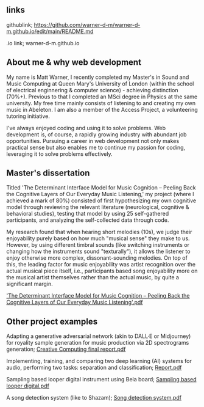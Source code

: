 ## links

githublink; https://github.com/warner-d-m/warner-d-m.github.io/edit/main/README.md

.io link; warner-d-m.github.io

## About me & why web development

My name is Matt Warner, I recently completed my Master's in Sound and Music Computing at Queen Mary's University of London (within the school of electrical enginnering & computer science) - achieving distinction (70%+). Previous to that I completed an MSci degree in Physics at the same university. My free time mainly consists of listening to and creating my own music in Abeleton. I am also a member of the Access Project, a volunteering tutoring initiative.

I've always enjoyed coding and using it to solve problems. Web development is, of course, a rapidly growing industry with abundant job opportunities. Pursuing a career in web development not only makes practical sense but also enables me to continue my passion for coding, leveraging it to solve problems effectively.

## Master's dissertation

Titled 'The Determinant Interface Model for Music Cognition – Peeling Back the Cognitive Layers of Our Everyday Music Listening,' my project (where I achieved a mark of 80%) consisted of first hypothesizing my own cognitive model through reviewing the relevant literature (neurological, cognitive & behavioral studies), testing that model by using 25 self-gathered participants, and analyzing the self-collected data through code.

My research found that when hearing short melodies (10s), we judge their enjoyability purely based on how much "musical sense" they make to us. However, by using different timbral sounds (like switching instruments or changing how the instruments sound "texturally"), it allows the listener to enjoy otherwise more complex, dissonant-sounding melodies. On top of this, the leading factor for music enjoyability was artist recognition over the actual musical piece itself, i.e., participants based song enjoyability more on the musical artist themselves rather than the actual music, by quite a significant margin.

['The Determinant Interface Model for Music Cognition – Peeling Back the Cognitive Layers of Our Everyday Music Listening'.pdf](https://github.com/warner-d-m/warner-d-m.github.io/files/13631604/The.Determinant.Interface.Model.for.Music.Cognition.Peeling.Back.the.Cognitive.Layers.of.Our.Everyday.Music.Listening.pdf)

## Other project examples

Adapting a generative adversarial network (akin to DALL·E or Midjourney) for royality sample generation for music production via 2D spectrograms generation; [Creative Computing final report.pdf](https://github.com/warner-d-m/warner-d-m.github.io/files/13631660/Creative.Computing.final.report.pdf)

Implementing, training, and comparing two deep learning (AI) systems for audio, performing two tasks: separation and classification; [Report.pdf](https://github.com/warner-d-m/warner-d-m.github.io/files/13632241/Report.pdf)

Sampling based looper digital instrument using Bela board; [Sampling based looper digital.pdf](https://github.com/warner-d-m/warner-d-m.github.io/files/13632289/Sampling.based.looper.digital.pdf)

A song detection system (like to Shazam); [Song detection system.pdf](https://github.com/warner-d-m/warner-d-m.github.io/files/13632690/Song.detection.system.pdf)
